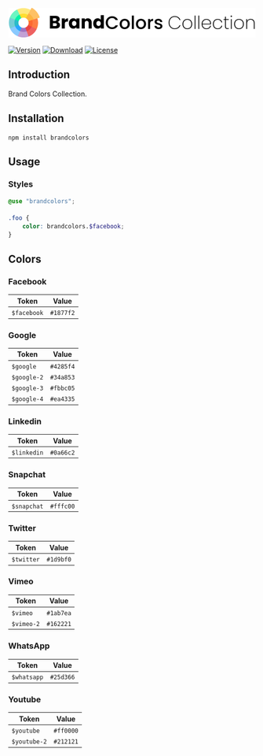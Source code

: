 <div align="center">

![Brand Colors](.github/logo.svg)

</div>

[![Version](https://flat.badgen.net/npm/v/brandcolors)](https://www.npmjs.com/package/brandcolors)
[![Download](https://flat.badgen.net/npm/dt/brandcolors)](https://www.npmjs.com/package/brandcolors)
[![License](https://flat.badgen.net/npm/license/brandcolors)](https://www.npmjs.com/package/brandcolors)

## Introduction

Brand Colors Collection.

## Installation

```shell
npm install brandcolors
```

## Usage

### Styles

```scss
@use "brandcolors";

.foo {
    color: brandcolors.$facebook;
}
```

## Colors

### Facebook

| Token       | Value     |
|-------------|-----------|
| `$facebook` | `#1877f2` |

### Google

| Token       | Value     |
|-------------|-----------|
| `$google`   | `#4285f4` |
| `$google-2` | `#34a853` |
| `$google-3` | `#fbbc05` |
| `$google-4` | `#ea4335` |

### Linkedin

| Token       | Value     |
|-------------|-----------|
| `$linkedin` | `#0a66c2` |

### Snapchat

| Token       | Value     |
|-------------|-----------|
| `$snapchat` | `#fffc00` |

### Twitter

| Token      | Value     |
|------------|-----------|
| `$twitter` | `#1d9bf0` |

### Vimeo

| Token      | Value     |
|------------|-----------|
| `$vimeo`   | `#1ab7ea` |
| `$vimeo-2` | `#162221` |

### WhatsApp

| Token       | Value     |
|-------------|-----------|
| `$whatsapp` | `#25d366` |

### Youtube

| Token        | Value     |
|--------------|-----------|
| `$youtube`   | `#ff0000` |
| `$youtube-2` | `#212121` |
